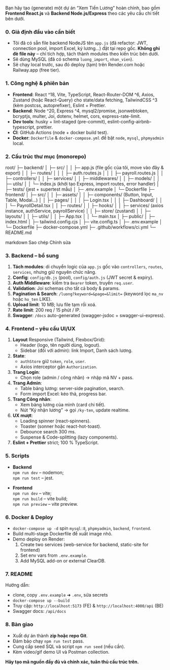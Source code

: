 Bạn hãy tạo (generate) một dự án “Xem Tiền Lương” hoàn chỉnh, bao gồm **Frontend React.js** và **Backend Node.js/Express** theo các yêu cầu chi tiết bên dưới. 

### 0. Giả định đầu vào cần biết
- Tôi đã có sẵn file backend NodeJS tên `app.js` (đã refactor: JWT, connection pool, import Excel, ký lương…) đặt tại repo gốc. **Không ghi đè file này** – chỉ tích hợp, tách thành modules theo kiến trúc bên dưới.
- Sẽ dùng MySQL (đã có schema `luong_import`, `nhan_vien`).
- Sẽ chạy local trước, sau đó deploy (tạm) trên Render.com hoặc Railway.app (free tier).

### 1. Công nghệ & phiên bản
- **Frontend**: React ^18, Vite, TypeScript, React-Router-DOM ^6, Axios, Zustand (hoặc React-Query) cho state/data fetching, TailwindCSS ^3 (kèm postcss, autoprefixer), Eslint + Prettier.
- **Backend**: Node ^20, Express ^4, mysql2/promise, jsonwebtoken, bcryptjs, multer, Joi, dotenv, helmet, cors, express-rate-limit.
- **Dev tools**: husky + lint-staged (pre-commit), eslint-config-airbnb-typescript, prettier.
- **CI**: GitHub Actions (node + docker build test).
- **Docker**: `Dockerfile` & `docker-compose.yml` để bật `node`, `mysql`, `phpmyadmin` local.

### 2. Cấu trúc thư mục (monorepo)
root/
├─ backend/
│ ├─ src/
│ │ ├─ app.js (file gốc của tôi, move vào đây & export)
│ │ ├─ routes/
│ │ │ ├─ auth.routes.js
│ │ │ ├─ payroll.routes.js
│ │ ├─ controllers/
│ │ ├─ services/
│ │ ├─ middlewares/
│ │ ├─ models/
│ │ ├─ utils/
│ │ └─ index.js (khởi tạo Express, import routes, error handler)
│ ├─ tests/ (jest + supertest mẫu)
│ ├─ .env.example
│ └─ Dockerfile
├─ frontend/
│ ├─ src/
│ │ ├─ assets/
│ │ ├─ components/ (Button, Input, Table, Modal…)
│ │ ├─ pages/
│ │ │ ├─ Login.tsx
│ │ │ ├─ Dashboard/
│ │ │ └─ PayrollDetail.tsx
│ │ ├─ routes/
│ │ ├─ hooks/
│ │ ├─ services/ (axios instance, authService, payrollService)
│ │ ├─ store/ (zustand)
│ │ ├─ layouts/
│ │ ├─ utils/
│ │ ├─ App.tsx
│ │ └─ main.tsx
│ ├─ public/
│ ├─ index.html
│ ├─ tailwind.config.cjs
│ ├─ vite.config.ts
│ ├─ .env.example
│ └─ Dockerfile
├─ docker-compose.yml
├─ .github/workflows/ci.yml
└─ README.md

markdown
Sao chép
Chỉnh sửa

### 3. Backend – bổ sung
1. **Tách modules**: di chuyển logic của `app.js` gốc vào `controllers`, `routes`, `services`, nhưng giữ nguyên chức năng.
2. **Config**: `config/db.js` (pool), `config/auth.js` (JWT secret & expiry).
3. **Auth Middleware**: kiểm tra `Bearer` token, truyền `req.user`.
4. **Validation**: Joi schemas cho tất cả body & params.
5. **Pagination & Search**: `/luong?keyword=&page=&limit=` (keyword lọc `ma_nv` hoặc `ho_ten` LIKE).
6. **Upload limit**: 10 MB; lưu file tạm rồi xoá.
7. **Rate limit**: 200 req / 15 phút / IP.
8. **Swagger**: `/docs` auto-generated (swagger-jsdoc + swagger-ui-express).

### 4. Frontend – yêu cầu UI/UX
1. **Layout** Responsive (Tailwind, Flexbox/Grid):
   - Header (logo, tên người dùng, logout).
   - Sidebar (đối với admin): link Import, Danh sách lương.
2. **State**:
   - `authStore` giữ `token`, `role`, `user`.
   - Axios interceptor gắn `Authorization`.
3. **Trang Login**:
   - Chọn role (admin / công nhân) → nhập mã NV + pass.
4. **Trang Admin**:
   - Table bảng lương: server-side pagination, search.
   - Form import Excel: kéo thả, progress bar.
5. **Trang Công nhân**:
   - Xem bảng lương của mình (card chi tiết).
   - Nút “Ký nhận lương” → gọi `/ky-ten`, update realtime.
6. **UX mượt**:
   - Loading spinner (react-spinners).
   - Toaster (sonner hoặc react-hot-toast).
   - Debounce search 300 ms.
   - Suspense & Code-splitting (lazy components).
7. **Eslint + Prettier** strict; 100 % TypeScript.

### 5. Scripts
- **Backend**  
  `npm run dev` – nodemon;  
  `npm run test` – jest.  

- **Frontend**  
  `npm run dev` – vite;  
  `npm run build` – vite build;  
  `npm run preview` – vite preview.

### 6. Docker & Deploy
- `docker-compose up -d` spin `mysql:8`, `phpmyadmin`, `backend`, `frontend`.
- Build multi-stage Dockerfile để xuất image nhỏ.  
- Demo deploy on Render:
  1. Create two services (web-service for backend, static-site for frontend)  
  2. Set env vars from `.env.example`.  
  3. Add MySQL add-on or external ClearDB.

### 7. README
Hướng dẫn:
- clone, copy `.env.example` ➜ `.env`, sửa secrets  
- `docker-compose up --build`  
- Truy cập: `http://localhost:5173` (FE) & `http://localhost:4000/api` (BE)  
- Swagger docs: `/api/docs`

### 8. Bàn giao
* Xuất dự án thành **zip hoặc repo Git**.  
* Đảm bảo chạy `npm run test` pass.  
* Cung cấp seed SQL và script `npm run seed` (nếu cần).  
* Kèm video/gif demo UI và Postman collection.

**Hãy tạo mã nguồn đầy đủ và chính xác, tuân thủ cấu trúc trên.**